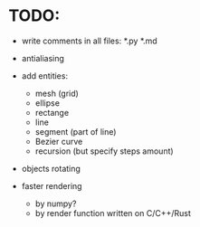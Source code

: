 # TODO:

- write comments in all files: *.py *.md

- antialiasing

- add entities:
  - mesh (grid)
  - ellipse
  - rectange
  - line
  - segment (part of line)
  - Bezier curve
  - recursion (but specify steps amount)

- objects rotating

- faster rendering
  - by numpy?
  - by render function written on C/C++/Rust










